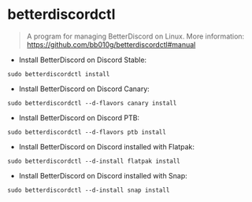 # betterdiscordctl

> A program for managing BetterDiscord on Linux.
> More information: <https://github.com/bb010g/betterdiscordctl#manual>

- Install BetterDiscord on Discord Stable:

`sudo betterdiscordctl install`

- Install BetterDiscord on Discord Canary:

`sudo betterdiscordctl --d-flavors canary install`

- Install BetterDiscord on Discord PTB:

`sudo betterdiscordctl --d-flavors ptb install`

- Install BetterDiscord on Discord installed with Flatpak:

`sudo betterdiscordctl --d-install flatpak install`

- Install BetterDiscord on Discord installed with Snap:

`sudo betterdiscordctl --d-install snap install`
